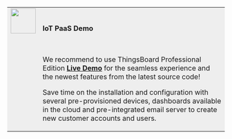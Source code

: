 <table style="background-color:#eeeeee">
<tr>
  <td style="width: 58px;" valign="top">
      <img width="58" height="58" src="/images/info-sign.svg"/>
  </td>
  <td>
      <br/>  
      <p><b>IoT PaaS Demo</b></p>
      <br/>  
      <p>We recommend to use ThingsBoard Professional Edition <a href="https://cloud.thingsboard.io/signup"><b>Live Demo</b></a> for the seamless experience and the newest features from the latest source code!</p>
      <p>Save time on the installation and configuration with several pre-provisioned devices, dashboards available in the cloud and pre-integrated email server to create new customer accounts and users.</p>
  </td>
</tr>
</table>



